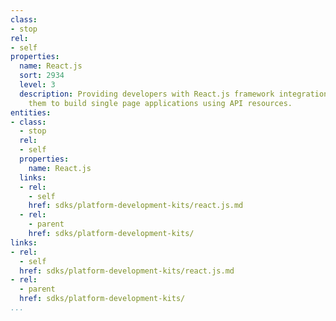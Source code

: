 ```yaml
---
class:
- stop
rel:
- self
properties:
  name: React.js
  sort: 2934
  level: 3
  description: Providing developers with React.js framework integration, allowing
    them to build single page applications using API resources.
entities:
- class:
  - stop
  rel:
  - self
  properties:
    name: React.js
  links:
  - rel:
    - self
    href: sdks/platform-development-kits/react.js.md
  - rel:
    - parent
    href: sdks/platform-development-kits/
links:
- rel:
  - self
  href: sdks/platform-development-kits/react.js.md
- rel:
  - parent
  href: sdks/platform-development-kits/
...
```

